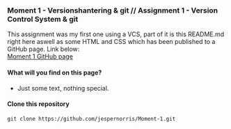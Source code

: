### Moment 1 - Versionshantering & git // Assignment 1 - Version Control System & git
This assignment was my first one using a VCS, part of it is this README.md right here aswell as some HTML and CSS which has been published to a GitHub page. Link below:  
[Moment 1 GitHub page](https://jespernorris.github.io/Moment-1/)

#### What will you find on this page?
- Just some text, nothing special.

#### Clone this repository
`git clone https://github.com/jespernorris/Moment-1.git`